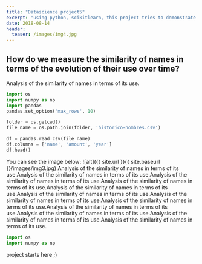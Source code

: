 ```yaml
---
title: "Datascience project5"
excerpt: "using python, scikitlearn, this project tries to demonstrate my expertise in working with machine learning packages"
date: 2018-08-14
header:
  teaser: /images/img4.jpg
---
```

## How do we measure the similarity of names in terms of the evolution of their use over time?

Analysis of the similarity of names in terms of its use.

```python
import os
import numpy as np
import pandas
pandas.set_option('max_rows', 10)

folder = os.getcwd()
file_name = os.path.join(folder, 'historico-nombres.csv')

df = pandas.read_csv(file_name)
df.columns = ['name', 'amount', 'year']
df.head()
```
You can see the image below:
![alt]({{ site.url }}{{ site.baseurl }}/images/img3.jpg)
Analysis of the similarity of names in terms of its use.Analysis of the similarity of names in terms of its use.Analysis of the similarity of names in terms of its use.Analysis of the similarity of names in terms of its use.Analysis of the similarity of names in terms of its use.Analysis of the similarity of names in terms of its use.Analysis of the similarity of names in terms of its use.Analysis of the similarity of names in terms of its use.Analysis of the similarity of names in terms of its use.Analysis of the similarity of names in terms of its use.Analysis of the similarity of names in terms of its use.Analysis of the similarity of names in terms of its use.

```python
import os
import numpy as np
```
project starts here ;)
